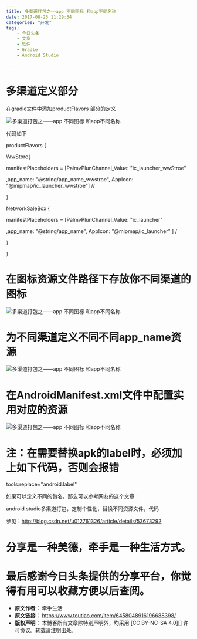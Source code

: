 ```yaml
---
title: 多渠道打包之——app 不同图标 和app不同名称
date: 2017-08-25 11:29:54
categories: "开发"
tags:
	- 今日头条
	- 文章
	- 软件
	- Gradle
	- Android Studio

---
```


# 多渠道定义部分 #

在gradle文件中添加productFlavors 部分的定义

![多渠道打包之——app 不同图标 和app不同名称][app _ _app]

代码如下

productFlavors \{

WwStore\{

manifestPlaceholders = \[PalmvPlunChannel\_Value: "ic\_launcher\_wwStroe"

,app\_name: "@string/app\_name\_wwstroe", AppIcon: "@mipmap/ic\_launcher\_wwstroe"\] //

\}

NetworkSaleBox \{

manifestPlaceholders = \[PalmvPlunChannel\_Value: "ic\_launcher"

,app\_name: "@string/app\_name", AppIcon: "@mipmap/ic\_launcher" \] /

\}

\}

# 在图标资源文件路径下存放你不同渠道的图标 #

![多渠道打包之——app 不同图标 和app不同名称][app _ _app 1]

# 为不同渠道定义不同不同app\_name资源 #

![多渠道打包之——app 不同图标 和app不同名称][app _ _app 2]

# 在AndroidManifest.xml文件中配置实用对应的资源 #

![多渠道打包之——app 不同图标 和app不同名称][app _ _app 3]

# 注：在需要替换apk的label时，必须加上如下代码，否则会报错 #

tools:replace="android:label"

如果可以定义不同的包名，那么可以参考网友的这个文章：

android studio多渠道打包，定制个性化，替换不同资源文件，代码

参见：http://blog.csdn.net/u012761326/article/details/53673292

# 分享是一种美德，牵手是一种生活方式。 #

# 最后感谢今日头条提供的分享平台，你觉得有用可以收藏方便以后查阅。 #


[app _ _app]: /pro/os/crawler/MMRA-E2NJ-UZRJ.jpg
[app _ _app 1]: /pro/os/crawler/JFQR-JQZ2-QY2U.jpg
[app _ _app 2]: /pro/os/crawler/VIBQ-MA2U-JM2M.jpg
[app _ _app 3]: /pro/os/crawler/QBRQ-32I7-3AFU.jpg
 *  **原文作者：** 牵手生活
 *  **原文链接：** https://www.toutiao.com/item/6458048916196688398/
 *  **版权声明：** 本博客所有文章除特别声明外，均采用 [CC BY-NC-SA 4.0][] 许可协议。转载请注明出处。